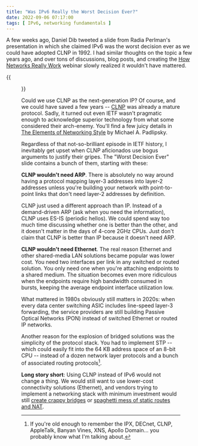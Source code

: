 ```yaml
---
title: "Was IPv6 Really the Worst Decision Ever?"
date: 2022-09-06 07:17:00
tags: [ IPv6, networking fundamentals ]
---
```

A few weeks ago, Daniel Dib tweeted a slide from Radia Perlman's presentation in which she claimed IPv6 was the worst decision ever as we could have adopted CLNP in 1992. I had similar thoughts on the topic a few years ago, and over tons of discussions, blog posts, and creating the [How Networks Really Work](https://www.ipspace.net/How_Networks_Really_Work) webinar slowly realized it wouldn't have mattered.

{{<figure src="/2022/09/ipv6-worst-decision-ever.png">}}
<!--more-->
Could we use CLNP as the next-generation IP? Of course, and we could have saved a few years -- [CLNP](/tag/clnp/) was already a mature protocol. Sadly, it turned out even IETF wasn't pragmatic enough to acknowledge superior technology from what some considered their arch-enemy. You'll find a few juicy details in [The Elements of Networking Style](https://www.amazon.com/Elements-Networking-Style-Animadversions-Intercomputer/dp/0595088791) by Michael A. Padlipsky.

Regardless of that not-so-brilliant episode in IETF history, I inevitably get upset when CLNP aficionados use bogus arguments to justify their gripes. The "Worst Decision Ever" slide contains a bunch of them, starting with these:

**CLNP wouldn't need ARP**. There is absolutely no way around having a protocol mapping layer-3 addresses into layer-2 addresses unless you're building your network with point-to-point links that don't need layer-2 addresses by definition.

CLNP just used a different approach than IP. Instead of a demand-driven ARP (ask when you need the information), CLNP uses ES-IS (periodic hellos). We could spend way too much time discussing whether one is better than the other, and it doesn't matter in the days of 4-core 2GHz CPUs. Just don't claim that CLNP is better than IP because it doesn't need ARP.

**CLNP wouldn't need Ethernet**. The real reason Ethernet and other shared-media LAN solutions became popular was lower cost. You need two interfaces per link in any switched or routed solution. You only need one when you're attaching endpoints to a shared medium. The situation becomes even more ridiculous when the endpoints require high bandwidth consumed in bursts, keeping the average endpoint interface utilization low.

What mattered in 1980s obviously still matters in 2020s: when every data center switching ASIC includes line-speed layer-3 forwarding, the service providers are still building Passive Optical Networks (PON) instead of switched Ethernet or routed IP networks.

Another reason for the explosion of bridged solutions was the simplicity of the protocol stack. You had to implement STP -- which could easily fit into the 64 KB address space of an 8-bit CPU -- instead of a dozen network layer protocols and a bunch of associated routing protocols[^NLP].

**Long story short**: Using CLNP instead of IPv6 would not change a thing. We would still want to use lower-cost connectivity solutions (Ethernet), and vendors trying to implement a networking stack with minimum investment would still [create crappy bridges](/2019/10/the-cost-of-disruptiveness-and/) or [spaghetti mess of static routes and NAT](/2020/08/docker-swarm-services/).

[^NLP]: If you're old enough to remember the IPX, DECnet, CLNP, AppleTalk, Banyan Vines, XNS, Apollo Domain... you probably know what I'm talking about.